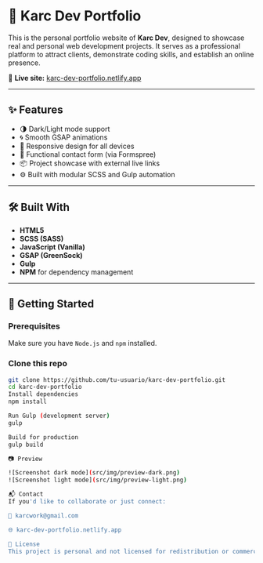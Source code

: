 # 💼 Karc Dev Portfolio

This is the personal portfolio website of **Karc Dev**, designed to showcase real and personal web development projects. It serves as a professional platform to attract clients, demonstrate coding skills, and establish an online presence.

🔗 **Live site:** [karc-dev-portfolio.netlify.app](https://karc-dev-portfolio.netlify.app)

---

## ✨ Features

- 🌗 Dark/Light mode support
- 🌀 Smooth GSAP animations
- 📱 Responsive design for all devices
- 📩 Functional contact form (via Formspree)
- 📦 Project showcase with external live links
- ⚙️ Built with modular SCSS and Gulp automation

---

## 🛠️ Built With

- **HTML5**
- **SCSS (SASS)**
- **JavaScript (Vanilla)**
- **GSAP (GreenSock)**
- **Gulp**
- **NPM** for dependency management

---

## 📁 Getting Started

### Prerequisites

Make sure you have `Node.js` and `npm` installed.

### Clone this repo

```bash
git clone https://github.com/tu-usuario/karc-dev-portfolio.git
cd karc-dev-portfolio
Install dependencies
npm install

Run Gulp (development server)
gulp

Build for production
gulp build

📷 Preview

![Screenshot dark mode](src/img/preview-dark.png)  
![Screenshot light mode](src/img/preview-light.png)

📬 Contact
If you'd like to collaborate or just connect:

📧 karcwork@gmail.com

🌐 karc-dev-portfolio.netlify.app

🔖 License
This project is personal and not licensed for redistribution or commercial use without permission.
